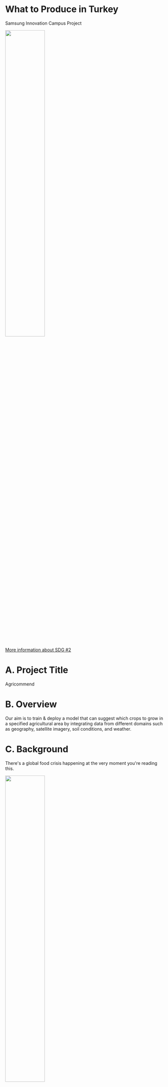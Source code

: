 # What to Produce in Turkey
 Samsung Innovation Campus Project
 
 
 <img src="https://github.com/mmiine/What-to-Produce-in-Turkey/blob/main/images/E_GIF_02.gif" width=50% height=50%>
 
 [More information about SDG #2](https://sdgs.un.org/goals/goal2)

 
# A. Project Title
Agricommend


# B. Overview

Our aim is to train & deploy a model that can suggest which crops to grow in a specified agricultural area by integrating data from different domains such as geography, satellite imagery, soil conditions, and weather.


# C. Background
There's a global food crisis happening at the very moment you're reading this. 


<img src="https://github.com/mmiine/What-to-Produce-in-Turkey/blob/main/images/the_economist_food_safety.jpg" width=50% height=50%>


Food insecurity, defined as "a household-level economic and social condition of limited or uncertain access to adequate food" by United States Department of Agriculture (USDA)[*](https://www.ers.usda.gov/topics/food-nutrition-assistance/food-security-in-the-u-s/definitions-of-food-security/) is a significant public health concern. According to Food and Agriculture Organization's (FAO) 2019 report, it is affecting 26.4% of the world's population[*](https://www.fao.org/policy-support/tools-and-publications/resources-details/en/c/1269368/). 

Global Network Against Food Crises (GNAFC) is a humanitarian alliance, founded by the European Union (EU), FAO, and UN World Food Programme (WFP) in 2016 to tackle the root causes of food crises and support the Sustainable Development Goal to End Hunger (SDG 2). The 2022 edition[*](http://www.fightfoodcrises.net/fileadmin/user_upload/fightfoodcrises/doc/resources/GRFC_2022_FINAl_REPORT.pdf) of annual report of GNAFC shows how dire the situation is. Here are some key takeaways from the said report:
- Around 193 million people in 53 countries or territories experienced acute food insecurity at crisis or worse levels (IPC/CH Phase 3-5) in 2021. This represents an increase of ~40 million people when compared to the already record breaking numbers of 2020.
- Over half a million people (570,000) living in Ethiopia, Madagascar, South Sudan and Yemen are experiencing the most severe phase of food insecurity Catastrophe (IPC/CH Phase 5) and requiring urgent action.
- There are 39 countries or territories are listed in all editions of the report. Among these regions, the number of people experiencing food crisis (IPC/CH Phase 3 or above) is almost doubled between years 2016 and 2021. 
- Conflicts, environmental crises, climate crises, economic crises and rising inequality are the driving factors of the rapid increase in people experiencing acute food insecurity in 2021.
- Conflicts are seem to be the biggest contributor to the food insecurity, pushing 139 million people into acute food insecurity, up from around 99 million people in 2020.

 <img src="https://github.com/mmiine/What-to-Produce-in-Turkey/blob/main/images/pop_in_crisis.png">
 
  <img src="https://github.com/mmiine/What-to-Produce-in-Turkey/blob/main/images/pop_in_catastrophe.png">




We must note that this report published by GNAFC predates the Russian invasion of Ukraine, so its dire effects on global food insecurity is not present in the data yet.

# D. Key Objectives / Research Questions


# E. Work Arrangement
Ece & Meryem: Finding Datasets
Nazif: Writing github document

# F. Approach To Work


# G. Tentative Agenda

20-31 May 2022: Fleshing out the project with all details

June & July 2022: Implementing the algorithm and getting results

Late July 2022: Deploying the model on a webapp


# H. Deliverables

- An ML model trained on multi dimensional data to predict which crops to plant
- A webapp to query for results & getting crop recommendations


